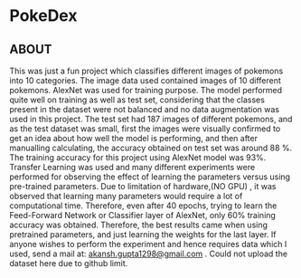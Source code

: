 # PokeDex
## ABOUT
This was just a fun project which classifies different images of pokemons into 10 categories. The image data used contained images of 10 different pokemons.
AlexNet was used for training purpose. The model performed quite well on training as well as test set, considering that the classes present in the dataset were not
balanced and no data augmentation was used in this project. The test set had 187 images of different pokemons, and as the test dataset was small, first the images were
visually confirmed to get an idea about how well the model is performing, and then after manualling calculating, the accuracy obtained on test set was around 88 %.
The training accuracy for this project using AlexNet model was 93%. Transfer Learning was used and many different experiments were performed for observing the effect
of learning the parameters versus using pre-trained parameters. Due to limitation of hardware,(NO GPU) , it was observed that learning many parameters would require
a lot of computational time. Therefore, even after 40 epochs, trying to learn the Feed-Forward Network or Classifier layer of AlexNet, only 60% training accuracy
was obtained. Therefore, the best results came when using pretrained parameters, and just learning the weights for the last layer. If anyone wishes to perform the 
experiment and hence requires data which I used, send a mail at: akansh.gupta1298@gmail.com . Could not upload the dataset here due to github limit.
